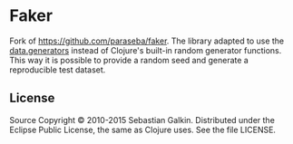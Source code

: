 # Faker

Fork of https://github.com/paraseba/faker. The library adapted to use the [data.generators](https://github.com/clojure/data.generators)
instead of Clojure's built-in random generator functions. This way it is possible to provide a random seed and
generate a reproducible test dataset.

## License

Source Copyright © 2010-2015 Sebastian Galkin. Distributed under the
Eclipse Public License, the same as Clojure uses. See the file LICENSE.

